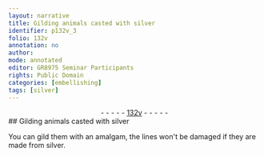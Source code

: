 ```yaml
---
layout: narrative
title: Gilding animals casted with silver
identifier: p132v_3
folio: 132v
annotation: no
author:
mode: annotated
editor: GR8975 Seminar Participants
rights: Public Domain
categories: [embellishing]
tags: [silver]
---
```


 <div class="folio" align="center">- - - - - <a href="http://gallica.bnf.fr/ark:/12148/btv1b10500001g/f270.item.r=" target="_blank">132v</a> - - - - - </div> 
## Gilding animals casted with <span class="material">silver</span>

  <span class="activity"></span> 
 You can gild them with an amalgam, the lines won't be damaged if they are made from <span class="material">silver</span>. 
 